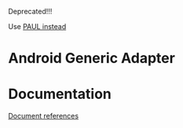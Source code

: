 Deprecated!!!

Use [PAUL instead](https://github.com/Sophoun/paul)

# Android Generic Adapter

# Documentation
[Document references](documentation/android-generic-adapter/index.md)
